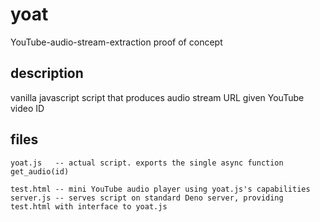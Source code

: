 # yoat
YouTube-audio-stream-extraction proof of concept

## description
vanilla javascript script that produces audio stream URL given YouTube video ID

## files
```
yoat.js   -- actual script. exports the single async function get_audio(id)

test.html -- mini YouTube audio player using yoat.js's capabilities
server.js -- serves script on standard Deno server, providing test.html with interface to yoat.js
```